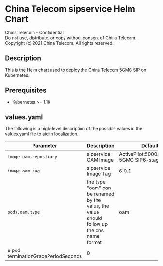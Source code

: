 # China Telecom sipservice Helm Chart

China Telecom - Confidential\
Do not use, distribute, or copy without consent of China Telecom.\
Copyright (c)  2021 China Telecom. All rights reserved.

## Description

This is the Helm chart used to deploy the China Telecom 5GMC SIP on Kubernetes.

## Prerequisites

* Kubernetes >= 1.18

## values.yaml

The following is a high-level description of the possible values in the
values.yaml file to aid in localization.

Parameter | Description | Default
--------- | ----------- | -------
| `image.oam.repository`            | sipservice OAM Image     |  ActivePilot:5000/centos8-5GMC SIP6-staging 
| `image.oam.tag`                   | sipservice Image Tag |  6.0.1
| `pods.oam.type`                   | the type "oam" can be renamed by the value, the value should follow up the dns name format  |   oam 
e pod terminationGracePeriodSeconds |  0